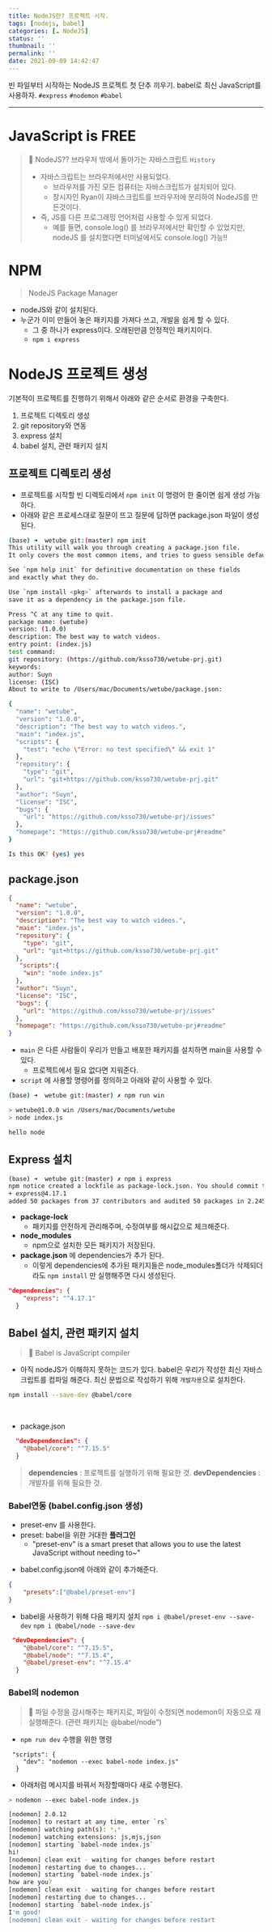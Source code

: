 ```yaml
---
title: NodeJS란? 프로젝트 시작.
tags: [nodejs, babel]
categories: [☁️ NodeJS]
status: ''
thumbnail: ''
permalink: ''
date: 2021-09-09 14:42:47
---
```


빈 파일부터 시작하는 NodeJS 프로젝트 첫 단추 끼우기.
babel로 최신 JavaScript를 사용하자.
`#express` `#nodemon` `#babel`
<!-- excerpt -->

<!-- toc -->

---

# JavaScript is FREE
> 📌 NodeJS?? 브라우저 밖에서 돌아가는 자바스크립트
> `History`
>- 자바스크립트는 브라우저에서만 사용되었다.
>    - 브라우저를 가진 모든 컴퓨터는 자바스크립트가 설치되어 있다.
>    - 창시자인 Ryan이 자바스크립트를 브라우저에 분리하여 NodeJS를 만든것이다.
>- 즉, JS를 다른 프로그래밍 언어처럼 사용할 수 있게 되었다.
>    - 예를 들면, console.log() 를 브라우저에서만 확인할 수 있었지만, nodeJS 를 설치했다면 터미널에서도 console.log() 가능!!

# NPM
> NodeJS Package Manager

- nodeJS와 같이 설치된다.
- 누군가 이미 만들어 놓은 패키지를 가져다 쓰고, 개발을 쉽게 할 수 있다.
    - 그 중 하나가 express이다. 오래된만큼 안정적인 패키지이다.
    - `npm i express`

# NodeJS 프로젝트 생성

기본적이 프로젝트를 진행하기 위해서 아래와 같은 순서로 환경을 구축한다.
1. 프로젝트 디렉토리 생성
2. git repository와 연동
3. express 설치
4. babel 설치, 관련 패키지 설치

## 프로젝트 디렉토리 생성
- 프로젝트를 시작할 빈 디렉토리에서 `npm init` 이 명령어 한 줄이면 쉽게 생성 가능하다.
- 아래와 같은 프로세스대로 질문이 뜨고 질문에 답하면 package.json 파일이 생성된다.

```bash
(base) ➜  wetube git:(master) npm init
This utility will walk you through creating a package.json file.
It only covers the most common items, and tries to guess sensible defaults.

See `npm help init` for definitive documentation on these fields
and exactly what they do.

Use `npm install <pkg>` afterwards to install a package and
save it as a dependency in the package.json file.

Press ^C at any time to quit.
package name: (wetube) 
version: (1.0.0) 
description: The best way to watch videos.
entry point: (index.js) 
test command: 
git repository: (https://github.com/ksso730/wetube-prj.git) 
keywords: 
author: Suyn
license: (ISC) 
About to write to /Users/mac/Documents/wetube/package.json:

{
  "name": "wetube",
  "version": "1.0.0",
  "description": "The best way to watch videos.",
  "main": "index.js",
  "scripts": {
    "test": "echo \"Error: no test specified\" && exit 1"
  },
  "repository": {
    "type": "git",
    "url": "git+https://github.com/ksso730/wetube-prj.git"
  },
  "author": "Suyn",
  "license": "ISC",
  "bugs": {
    "url": "https://github.com/ksso730/wetube-prj/issues"
  },
  "homepage": "https://github.com/ksso730/wetube-prj#readme"
}

Is this OK? (yes) yes
```

## package.json
```json
{
  "name": "wetube",
  "version": "1.0.0",
  "description": "The best way to watch videos.",
  "main": "index.js",
  "repository": {
    "type": "git",
    "url": "git+https://github.com/ksso730/wetube-prj.git"
  },
   "scripts":{
    "win": "node index.js"
  },
  "author": "Suyn",
  "license": "ISC",
  "bugs": {
    "url": "https://github.com/ksso730/wetube-prj/issues"
  },
  "homepage": "https://github.com/ksso730/wetube-prj#readme"
}
```
- `main` 은 다른 사람들이 우리가 만들고 배포한 패키지를 설치하면 main을 사용할 수 있다.
    - 프로젝트에서 필요 없다면 지워준다.
- `script` 에 사용할 명령어를 정의하고 아래와 같이 사용할 수 있다.

```bash
(base) ➜  wetube git:(master) ✗ npm run win

> wetube@1.0.0 win /Users/mac/Documents/wetube
> node index.js

hello node
```

## Express 설치

```bash
(base) ➜  wetube git:(master) ✗ npm i express
npm notice created a lockfile as package-lock.json. You should commit this file.
+ express@4.17.1
added 50 packages from 37 contributors and audited 50 packages in 2.245s
```
- __package-lock__
    - 패키지를 안전하게 관리해주며, 수정여부를 해시값으로 체크해준다. 
- __node_modules__
    - npm으로 설치한 모든 패키지가 저장된다.
- __package.json__ 에 dependencies가 추가 된다.
    - 이렇게 dependencies에 추가된 패키지들은 node_modules폴더가 삭제되더라도 `npm install` 만 실행해주면 다시 생성된다.

```json
"dependencies": {
    "express": "^4.17.1"
  }
```

## Babel 설치, 관련 패키지 설치

> 📌 Babel is JavaScript compiler

- 아직 nodeJS가 이해하지 못하는 코드가 있다. babel은 우리가 작성한 최신 자바스크립트를 컴파일 해준다. 최신 문법으로 작성하기 위해 `개발자용`으로 설치한다.

```bash
npm install --save-dev @babel/core
```
<br>

* package.json

```json
  "devDependencies": {
    "@babel/core": "^7.15.5"
  }
```

>__dependencies__ : 프로젝트를 실행하기 위해 필요한 것.
__devDependencies__ : 개발자를 위해 필요한 것.


### Babel연동 (babel.config.json 생성)

- preset-env 를 사용한다.
- preset: babel을 위한 거대한 __플러그인__
    - "preset-env" is a smart preset that allows you to use the latest JavaScript without needing to~"

* babel.config.json에 아래와 같이 추가해준다.

```json
{
    "presets":["@babel/preset-env"]
}
```

* babel을 사용하기 위해 다음 패키지 설치
`npm i @babel/preset-env --save-dev`
`npm i @babel/node --save-dev`

```json
 "devDependencies": {
    "@babel/core": "^7.15.5",
    "@babel/node": "^7.15.4",
    "@babel/preset-env": "^7.15.4"
  }
  ```

### Babel의 nodemon

> 📌 파일 수정을 감시해주는 패키지로, 파일이 수정되면 nodemon이 자동으로 재실행해준다.
(관련 패키지는 @babel/node")

* `npm run dev` 수행을 위한 명령

```
 "scripts": {
    "dev": "nodemon --exec babel-node index.js"
  }
```

* 아래처럼 메시지를 바꿔서 저장할때마다 새로 수행된다.

```bash
> nodemon --exec babel-node index.js

[nodemon] 2.0.12
[nodemon] to restart at any time, enter `rs`
[nodemon] watching path(s): *.*
[nodemon] watching extensions: js,mjs,json
[nodemon] starting `babel-node index.js`
hi!
[nodemon] clean exit - waiting for changes before restart
[nodemon] restarting due to changes...
[nodemon] starting `babel-node index.js`
how are you?
[nodemon] clean exit - waiting for changes before restart
[nodemon] restarting due to changes...
[nodemon] starting `babel-node index.js`
I'm good!
[nodemon] clean exit - waiting for changes before restart

```

